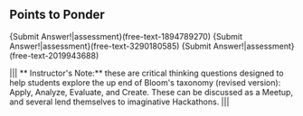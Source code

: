 ## Points to Ponder
 
 {Submit Answer!|assessment}(free-text-1894789270)
 {Submit Answer!|assessment}(free-text-3290180585)
 {Submit Answer!|assessment}(free-text-2019943688)


||| ** Instructor's Note:**  these are critical thinking questions designed to help students explore the up end of Bloom's taxonomy (revised version): Apply, Analyze, Evaluate, and Create.  These can be discussed as a Meetup, and several lend themselves to imaginative Hackathons. |||

